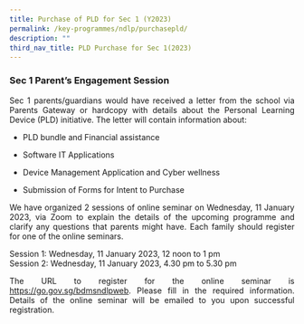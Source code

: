 ```yaml
---
title: Purchase of PLD for Sec 1 (Y2023)
permalink: /key-programmes/ndlp/purchasepld/
description: ""
third_nav_title: PLD Purchase for Sec 1(2023)
---
```

### Sec 1 Parent’s Engagement Session

<p style="text-align:justify">Sec 1 parents/guardians would have received a letter from the school via Parents Gateway or hardcopy with details about the Personal Learning Device (PLD) initiative.  The letter will contain information about: </p>
	
* <p style="text-align:justify">PLD bundle and Financial assistance</p>
* <p style="text-align:justify">Software IT Applications</p>
* <p style="text-align:justify">Device Management Application and Cyber wellness</p>
* <p style="text-align:justify">Submission of Forms for Intent to Purchase</p>

<p style="text-align:justify">We have organized 2 sessions of online seminar on Wednesday, 11 January 2023, via Zoom to explain the details of the upcoming programme and clarify any questions that parents might have. Each family should register for one of the online seminars. </p>

Session 1:  Wednesday, 11 January 2023, 12 noon to 1 pm <br>
Session 2:  Wednesday, 11 January 2023, 4.30 pm to 5.30 pm <br>

<p style="text-align:justify">
The URL to register for the online seminar is <a href="https://go.gov.sg/bdmsndlpweb" target="_blank" > https://go.gov.sg/bdmsndlpweb</a>. Please fill in the required information. Details of the online seminar will be emailed to you upon successful registration. 

 </p>

<!----
### Timeframe

Please refer to the time frame below for the upcoming dates to note.

<style type="text/css">
.tg  {border-collapse:collapse;border-spacing:0;}
.tg td{border-color:black;border-style:solid;border-width:1px;font-family:Arial, sans-serif;font-size:14px;
  overflow:hidden;padding:10px 5px;word-break:normal;}
.tg th{border-color:black;border-style:solid;border-width:1px;font-family:Arial, sans-serif;font-size:14px;
  font-weight:normal;overflow:hidden;padding:10px 5px;word-break:normal;}
.tg .tg-xwen{background-color:#E8EDFF;color:#222;font-weight:bold;text-align:left;vertical-align:middle}
.tg .tg-026s{background-color:#E8EDFF;border-color:inherit;color:#222;font-weight:bold;text-align:left;vertical-align:middle}
.tg .tg-lr6o{background-color:#E8EDFF;color:#222;text-align:left;vertical-align:middle}
</style>
<table class="tg">
<thead>
  <tr>
    <th class="tg-026s"><span style="color:#222">Time Frame   </span></th>
    <th class="tg-xwen"><span style="color:#222">Activity</span></th>
  </tr>
</thead>
<tbody>
  <tr>
    <td class="tg-lr6o"><span style="color:#222">13, 14 Jan 2022</span></td>
    <td class="tg-lr6o"><span style="color:#222">Parents Engagement on NDLP  (via online Video Conference)</span></td>
  </tr>
  <tr>
    <td class="tg-lr6o"><span style="color:#222">8 Jan 2022</span></td>
    <td class="tg-lr6o"><span style="color:#222">Parents will receive:</span><br><br>- Letter to Parents for Procurement of PLD sent via Parents Gateway<br>- Hardcopies of the above letter will be given to parents/ guardian who are not onboard Parents Gateway.</td>
  </tr>
  <tr>
    <td class="tg-lr6o"><span style="color:#222"> Mar-Apr 2022</span></td>
    <td class="tg-lr6o"><span style="color:#222"> For students with existing devices, to bring the device to school for the school to ascertain its compatibility to the DMA</span></td>
  </tr>
  <tr>
    <td class="tg-lr6o"><span style="color:#222"> 6 April 2022</span></td>
    <td class="tg-lr6o"><span style="color:#222"> Collection &amp; setup of PLD  (completed)</span></td>
  </tr>
  <tr>
    <td class="tg-lr6o"><span style="color:#222">May-June 2022</span></td>
    <td class="tg-lr6o"><span style="color:#222">Activation of Parents’ Option for Parents’ DMA Portal</span></td>
  </tr>
</tbody>
</table>

### The Personal Learning Device

<p style="text-align:justify">The PLD will be used in tandem with the national e-learning platform – the Singapore Student Learning Space (“SLS”) – as well as other educational technology to personalise and enhance students’ learning. This will also enable students to acquire digital skills and apply these skills as they navigate an increasingly digitalised world.  </p>

<p style="text-align:justify">The school has made arrangements for parents/guardians to purchase the PLD from Acer Limited Pte Ltd for your child/ward’s use in school. The vendor has been identified based on the choice of device determined by the school from a panel of awarded suppliers established by MOE. The PLD bundle which includes warranty and insurance for purchase by your child/ward will be:</p>

![Personal Learning Device](/images//Keyprogrammes/Ndlp/21-acerpld.png)

### Use of Edusave

<p style="text-align:justify">MOE has provided Edusave top-ups of $200 in 2020 and in May 2021 to all eligible Singaporean students in primary and secondary schools. This is on top of the annual Edusave contribution of $290 for secondary students and $230 for primary students. Students who are Singapore citizens can use their Edusave to pay fully or partly for the PLD, after setting aside provision for payment of 2nd tier miscellaneous fees. Parents/Guardians can also choose to pay cash for the PLD.</p>

### Financial Assistance

<p style="text-align:justify">Subsidies are available for students who require funding support to purchase a PLD. Please note that it is compulsory for all students on the MOE Financial Assistance Scheme (FAS) to use their Edusave to pay for the PLD, after subsidies have been granted. More information on the eligibility for the subsidy can be found in the Letter to Parents.</p>


### Software Applications

<p style="text-align:justify">Schools will progressively roll out IT applications that will be vital for students’ teaching and learning. These include:</p>

* <p style="text-align:justify">(a)   <b>Student iCON</b>: Every secondary school student will be provided with access to the Google Suite set of tools, including email address.</p>
* <p style="text-align:justify">(b)  <b>Microsoft ProPlus</b>: Every secondary school student will be able to use Microsoft Office tools that include Word, PowerPoint and Excel.</p>
* <p style="text-align:justify">(c)   <b>Zoom</b>: Every secondary school student will be given a Zoom free account with 40 min time limit for their video conferencing needs. </p>

<p style="text-align:justify">The school will need to use your child’s/ward’s full name, Student MIMS account and class to set up user accounts. Schools may also choose to roll out applications other than those listed above.</p>

---!>